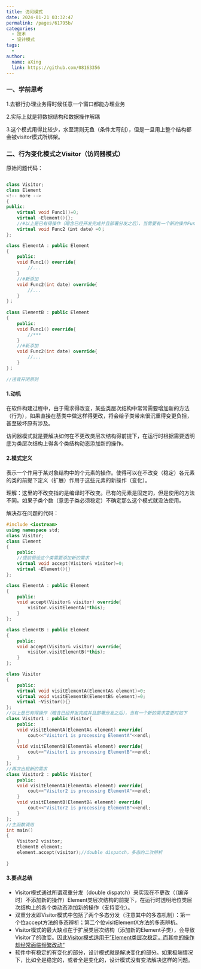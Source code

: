 ```yaml
---
title: 访问模式
date: 2024-01-21 03:32:47
permalink: /pages/61795b/
categories:
  - 技术
  - 设计模式
tags:
  - 
author: 
  name: aXing
  link: https://github.com/08163356
---
```

### 一、学前思考

1.去银行办理业务得时候任意一个窗口都能办理业务

2.实际上就是将数据结构和数据操作解耦

3.这个模式用得比较少，水至清则无鱼（条件太苛刻），但是一旦用上整个结构都会被visitor模式所绑架。

### 二、行为变化模式之Visitor（访问器模式）

原始问题代码：

```c++

class Visitor;
class Element
<!-- more -->
{
public:
    virtual void Func1()=0;
    virtual ~Element(){};
    //#以上是已有得操作（暗含已经开发完成并且部署分发之后），当需要有一个新的操作Func2（）时
    virtual void Func2（int date）=0；
};

class ElementA : public Element
{
    public:
    void Func1() override{
        //...
    }
    //#新添加
    void Func2(int date) override{
        //...
    }
}；
    
class ElementB : public Element
{
    public:
    void Func1() override{
        //***
    }
    //#新添加
    void Func2(int date) override{
        //...
    }
}；
    
//违背开闭原则
```

#### 1.动机

在软件构建过程中，由于需求得改变，某些类层次结构中常常需要增加新的方法（行为），如果直接在基类中做这样得更改，将会给子类带来很沉重得变更负担，甚至破坏原有涉及。

访问器模式就是要解决如何在不更改类层次结构得前提下，在运行时根据需要透明底为类层次结构上得各个类结构动态添加新的操作。

#### 2.模式定义

表示一个作用于某对象结构中的个元素的操作。使得可以在不改变（稳定）各元素的类的前提下定义（扩展）作用于这些元素的新操作（变化）。

理解：这里的不改变指的是编译时不改变。已有的元素是固定的，但是使用的方法不同。如果子类个数（意思子类必须稳定）不确定那么这个模式就没法使用。

解决存在问题的代码：

```C++
#include <iostream>
using namespace std;
class Visitor;
class Element
{
    public:
    //提前假设这个类需要添加新的需求
    virtual void accept(Visitor& visitor)=0;
    virtual ~Element(){}
};

class ElementA : public Element
{
    public:
    void accept(Visitor& visitor) override{
        visitor.visitElementA(*this);
    }
};

class ElementB : public Element
{
    public:
    void accept(Visitor& visitor) override{
        visitor.visitElementB(*this);
    }
};

class Visitor
{
    public:
    virtual void visitElementA(ElementA& element)=0;
    virtual void visitElementB(ElementB& element)=0;
    virtual ~Visitor(){}
};
//以上是已有得操作（暗含已经开发完成并且部署分发之后），当有一个新的需求变更时如下
class Visitor1 : public Visitor{
    public:
    void visitElementA(ElementA& element) override{
        cout<<"Visitor1 is processing ElementA"<<endl;
    }
    void visitElementB(ElementB& element) override{
        cout<<"Visitor1 is processing ElementB"<<endl;
    }
};
//再次出现新的需求
class Visitor2 : public Visitor{
    public:
    void visitElementA(ElementA& element) override{
        cout<<"Visitor2 is processing ElementA"<<endl;
    }
    void visitElementB(ElementB& element) override{
        cout<<"Visitor2 is processing ElementB"<<endl;
    }
};
//主函数调用
int main()
{
    Visitor2 visitor;
    ElementB element;
    element.accept(visitor);//double dispatch，多态的二次辨析
    
}
```

#### 3.要点总结

- Visitor模式通过所谓双重分发（double dispatch）来实现在不更改（（编译时）不添加新的操作）Element类层次结构的前提下，在运行时透明地位类层次结构上的各个类动态添加新的操作（支持变化）。
- 双重分发即Visitor模式中包括了两个多态分发（注意其中的多态机制）：第一个位accept方法的多态辨析；第二个位visitElementX方法的多态辨析。
- Visitor模式的最大缺点在于扩展类层次结构（添加新的Element子类），会导致 Visitor了的改变。因此<u>Visitor模式适用于”Element类层次稳定，而其中的操作却经常面临频繁改动“</u>
- 软件中有稳定的有变化的部分，设计模式就是解决变化的部分。如果极端情况下，比如全是稳定的，或者全是变化的，设计模式没有变法解决这样的问题。

